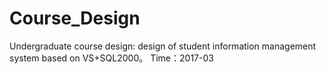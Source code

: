 # Course_Design
Undergraduate course design: design of student information management system based on VS+SQL2000。
Time：2017-03
